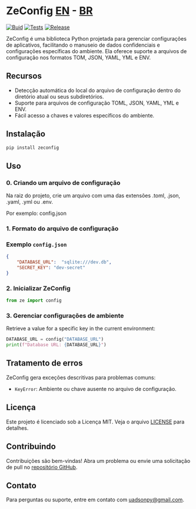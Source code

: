 # ZeConfig [EN](README.md)   -   [BR](README_BR.md)
[![Buid](https://github.com/uadson/ZeConfig/actions/workflows/zconf-build.yml/badge.svg)](https://github.com/uadson/ZeConfig/actions/workflows/zconf-build.yml)
[![Tests](https://github.com/uadson/ZeConfig/actions/workflows/zconf-tests.yml/badge.svg)](https://github.com/uadson/ZeConfig/actions/workflows/zconf-tests.yml)
[![Release](https://github.com/uadson/zeconfig/actions/workflows/release.yml/badge.svg)](https://github.com/uadson/zeconfig/actions/workflows/release.yml)

ZeConfig é uma biblioteca Python projetada para gerenciar configurações de aplicativos, facilitando o manuseio de dados confidenciais e configurações específicas do ambiente. Ela oferece suporte a arquivos de configuração nos formatos TOM, JSON, YAML, YML e ENV.

## Recursos

- Detecção automática do local do arquivo de configuração dentro do diretório atual ou seus subdiretórios.
- Suporte para arquivos de configuração TOML, JSON, YAML, YML e ENV.
- Fácil acesso a chaves e valores específicos do ambiente.

## Instalação

```bash
pip install zeconfig
```

## Uso

### 0. Criando um arquivo de configuração
Na raiz do projeto, crie um arquivo com uma das extensões .toml, .json, .yaml, .yml ou .env.

Por exemplo: config.json

### 1. Formato do arquivo de configuração

### Exemplo `config.json`

```json
{
    "DATABASE_URL":  "sqlite:///dev.db",
    "SECRET_KEY": "dev-secret"
}
```

### 2. Inicializar ZeConfig

```python
from ze import config
```

### 3. Gerenciar configurações de ambiente

Retrieve a value for a specific key in the current environment:

```python
DATABASE_URL = config("DATABASE_URL")
print(f"Database URL: {DATABASE_URL}")
```

## Tratamento de erros

ZeConfig gera exceções descritivas para problemas comuns:


- `KeyError`: Ambiente ou chave ausente no arquivo de configuração.

## Licença

Este projeto é licenciado sob a Licença MIT. Veja o arquivo [LICENSE](LICENSE) para detalhes.

## Contribuindo

Contribuições são bem-vindas! Abra um problema ou envie uma solicitação de pull no [repositório GitHub](https://github.com/uadson/zeconfig).

## Contato

Para perguntas ou suporte, entre em contato com [uadsonpy@gmail.com](mailto:uadsonpy@gmail.com).
